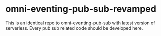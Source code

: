 # omni-eventing-pub-sub-revamped
This is an identical repo to omni-eventing-pub-sub with latest version of serverless. Every pub sub related code should be developed here.
